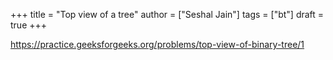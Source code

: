 +++
title = "Top view of a tree"
author = ["Seshal Jain"]
tags = ["bt"]
draft = true
+++

<https://practice.geeksforgeeks.org/problems/top-view-of-binary-tree/1>
